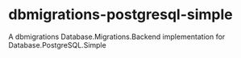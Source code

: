 # dbmigrations-postgresql-simple
A dbmigrations Database.Migrations.Backend implementation for Database.PostgreSQL.Simple
